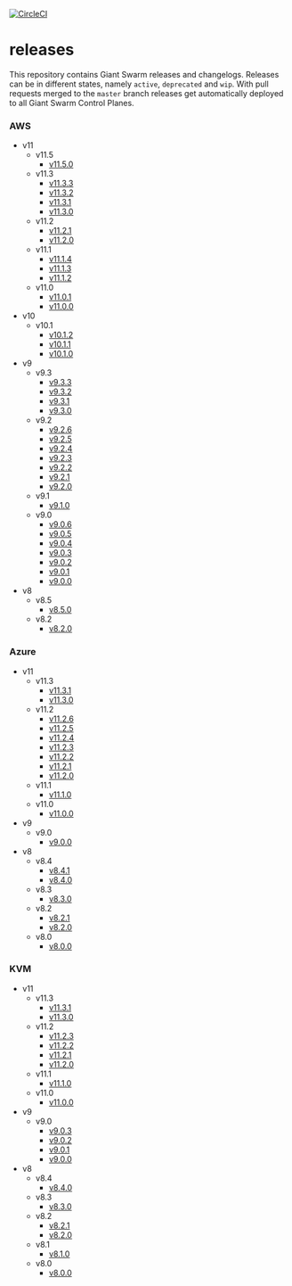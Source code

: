 [![CircleCI](https://circleci.com/gh/giantswarm/releases.svg?style=shield)](https://circleci.com/gh/giantswarm/releases)

# releases

This repository contains Giant Swarm releases and changelogs. Releases can be in
different states, namely `active`, `deprecated` and `wip`. With pull requests
merged to the `master` branch releases get automatically deployed to all Giant
Swarm Control Planes.



### AWS

- v11
  - v11.5
    - [v11.5.0](https://github.com/giantswarm/releases/blob/master/aws/v11.5.0/release-notes.md)
  - v11.3
    - [v11.3.3](https://github.com/giantswarm/releases/blob/master/aws/v11.3.3/release-notes.md)
    - [v11.3.2](https://github.com/giantswarm/releases/blob/master/aws/v11.3.2/release-notes.md)
    - [v11.3.1](https://github.com/giantswarm/releases/blob/master/aws/v11.3.1/release-notes.md)
    - [v11.3.0](https://github.com/giantswarm/releases/blob/master/aws/v11.3.0/release-notes.md)
  - v11.2
    - [v11.2.1](https://github.com/giantswarm/releases/blob/master/aws/v11.2.1/release-notes.md)
    - [v11.2.0](https://github.com/giantswarm/releases/blob/master/aws/v11.2.0/release-notes.md)
  - v11.1
    - [v11.1.4](https://github.com/giantswarm/releases/blob/master/aws/v11.1.4/release-notes.md)
    - [v11.1.3](https://github.com/giantswarm/releases/blob/master/aws/v11.1.3/release-notes.md)
    - [v11.1.2](https://github.com/giantswarm/releases/blob/master/aws/v11.1.2/release-notes.md)
  - v11.0
    - [v11.0.1](https://github.com/giantswarm/releases/blob/master/aws/v11.0.1/release-notes.md)
    - [v11.0.0](https://github.com/giantswarm/releases/blob/master/aws/v11.0.0/release-notes.md)
- v10
  - v10.1
    - [v10.1.2](https://github.com/giantswarm/releases/blob/master/aws/v10.1.2/release-notes.md)
    - [v10.1.1](https://github.com/giantswarm/releases/blob/master/aws/v10.1.1/release-notes.md)
    - [v10.1.0](https://github.com/giantswarm/releases/blob/master/aws/v10.1.0/release-notes.md)
- v9
  - v9.3
    - [v9.3.3](https://github.com/giantswarm/releases/blob/master/aws/v9.3.3/release-notes.md)
    - [v9.3.2](https://github.com/giantswarm/releases/blob/master/aws/v9.3.2/release-notes.md)
    - [v9.3.1](https://github.com/giantswarm/releases/blob/master/aws/v9.3.1/release-notes.md)
    - [v9.3.0](https://github.com/giantswarm/releases/blob/master/aws/v9.3.0/release-notes.md)
  - v9.2
    - [v9.2.6](https://github.com/giantswarm/releases/blob/master/aws/v9.2.6/release-notes.md)
    - [v9.2.5](https://github.com/giantswarm/releases/blob/master/aws/v9.2.5/release-notes.md)
    - [v9.2.4](https://github.com/giantswarm/releases/blob/master/aws/v9.2.4/release-notes.md)
    - [v9.2.3](https://github.com/giantswarm/releases/blob/master/aws/v9.2.3/release-notes.md)
    - [v9.2.2](https://github.com/giantswarm/releases/blob/master/aws/v9.2.2/release-notes.md)
    - [v9.2.1](https://github.com/giantswarm/releases/blob/master/aws/v9.2.1/release-notes.md)
    - [v9.2.0](https://github.com/giantswarm/releases/blob/master/aws/v9.2.0/release-notes.md)
  - v9.1
    - [v9.1.0](https://github.com/giantswarm/releases/blob/master/aws/v9.1.0/release-notes.md)
  - v9.0
    - [v9.0.6](https://github.com/giantswarm/releases/blob/master/aws/v9.0.6/release-notes.md)
    - [v9.0.5](https://github.com/giantswarm/releases/blob/master/aws/v9.0.5/release-notes.md)
    - [v9.0.4](https://github.com/giantswarm/releases/blob/master/aws/v9.0.4/release-notes.md)
    - [v9.0.3](https://github.com/giantswarm/releases/blob/master/aws/v9.0.3/release-notes.md)
    - [v9.0.2](https://github.com/giantswarm/releases/blob/master/aws/v9.0.2/release-notes.md)
    - [v9.0.1](https://github.com/giantswarm/releases/blob/master/aws/v9.0.1/release-notes.md)
    - [v9.0.0](https://github.com/giantswarm/releases/blob/master/aws/v9.0.0/release-notes.md)
- v8
  - v8.5
    - [v8.5.0](https://github.com/giantswarm/releases/blob/master/aws/v8.5.0/release-notes.md)
  - v8.2
    - [v8.2.0](https://github.com/giantswarm/releases/blob/master/aws/v8.2.0/release-notes.md)


### Azure

- v11
  - v11.3
    - [v11.3.1](https://github.com/giantswarm/releases/blob/master/azure/v11.3.1/release-notes.md)
    - [v11.3.0](https://github.com/giantswarm/releases/blob/master/azure/v11.3.0/release-notes.md)
  - v11.2
    - [v11.2.6](https://github.com/giantswarm/releases/blob/master/azure/v11.2.6/release-notes.md)
    - [v11.2.5](https://github.com/giantswarm/releases/blob/master/azure/v11.2.5/release-notes.md)
    - [v11.2.4](https://github.com/giantswarm/releases/blob/master/azure/v11.2.4/release-notes.md)
    - [v11.2.3](https://github.com/giantswarm/releases/blob/master/azure/v11.2.3/release-notes.md)
    - [v11.2.2](https://github.com/giantswarm/releases/blob/master/azure/v11.2.2/release-notes.md)
    - [v11.2.1](https://github.com/giantswarm/releases/blob/master/azure/v11.2.1/release-notes.md)
    - [v11.2.0](https://github.com/giantswarm/releases/blob/master/azure/v11.2.0/release-notes.md)
  - v11.1
    - [v11.1.0](https://github.com/giantswarm/releases/blob/master/azure/v11.1.0/release-notes.md)
  - v11.0
    - [v11.0.0](https://github.com/giantswarm/releases/blob/master/azure/v11.0.0/release-notes.md)
- v9
  - v9.0
    - [v9.0.0](https://github.com/giantswarm/releases/blob/master/azure/v9.0.0/release-notes.md)
- v8
  - v8.4
    - [v8.4.1](https://github.com/giantswarm/releases/blob/master/azure/v8.4.1/release-notes.md)
    - [v8.4.0](https://github.com/giantswarm/releases/blob/master/azure/v8.4.0/release-notes.md)
  - v8.3
    - [v8.3.0](https://github.com/giantswarm/releases/blob/master/azure/v8.3.0/release-notes.md)
  - v8.2
    - [v8.2.1](https://github.com/giantswarm/releases/blob/master/azure/v8.2.1/release-notes.md)
    - [v8.2.0](https://github.com/giantswarm/releases/blob/master/azure/v8.2.0/release-notes.md)
  - v8.0
    - [v8.0.0](https://github.com/giantswarm/releases/blob/master/azure/v8.0.0/release-notes.md)


### KVM

- v11
  - v11.3
    - [v11.3.1](https://github.com/giantswarm/releases/blob/master/kvm/v11.3.1/release-notes.md)
    - [v11.3.0](https://github.com/giantswarm/releases/blob/master/kvm/v11.3.0/release-notes.md)
  - v11.2
    - [v11.2.3](https://github.com/giantswarm/releases/blob/master/kvm/v11.2.3/release-notes.md)
    - [v11.2.2](https://github.com/giantswarm/releases/blob/master/kvm/v11.2.2/release-notes.md)
    - [v11.2.1](https://github.com/giantswarm/releases/blob/master/kvm/v11.2.1/release-notes.md)
    - [v11.2.0](https://github.com/giantswarm/releases/blob/master/kvm/v11.2.0/release-notes.md)
  - v11.1
    - [v11.1.0](https://github.com/giantswarm/releases/blob/master/kvm/v11.1.0/release-notes.md)
  - v11.0
    - [v11.0.0](https://github.com/giantswarm/releases/blob/master/kvm/v11.0.0/release-notes.md)
- v9
  - v9.0
    - [v9.0.3](https://github.com/giantswarm/releases/blob/master/kvm/v9.0.3/release-notes.md)
    - [v9.0.2](https://github.com/giantswarm/releases/blob/master/kvm/v9.0.2/release-notes.md)
    - [v9.0.1](https://github.com/giantswarm/releases/blob/master/kvm/v9.0.1/release-notes.md)
    - [v9.0.0](https://github.com/giantswarm/releases/blob/master/kvm/v9.0.0/release-notes.md)
- v8
  - v8.4
    - [v8.4.0](https://github.com/giantswarm/releases/blob/master/kvm/v8.4.0/release-notes.md)
  - v8.3
    - [v8.3.0](https://github.com/giantswarm/releases/blob/master/kvm/v8.3.0/release-notes.md)
  - v8.2
    - [v8.2.1](https://github.com/giantswarm/releases/blob/master/kvm/v8.2.1/release-notes.md)
    - [v8.2.0](https://github.com/giantswarm/releases/blob/master/kvm/v8.2.0/release-notes.md)
  - v8.1
    - [v8.1.0](https://github.com/giantswarm/releases/blob/master/kvm/v8.1.0/release-notes.md)
  - v8.0
    - [v8.0.0](https://github.com/giantswarm/releases/blob/master/kvm/v8.0.0/release-notes.md)
